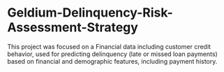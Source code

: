 # Geldium-Delinquency-Risk-Assessment-Strategy
This project was focused on a Financial data including customer credit behavior, used for predicting delinquency (late or missed loan payments) based on financial and demographic features, including payment history.
